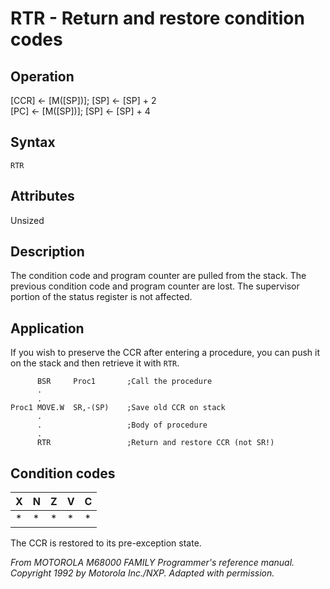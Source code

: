 # RTR - Return and restore condition codes

## Operation
[CCR] ← [M([SP])]; [SP] ← [SP] + 2<br/>
[PC] ← [M([SP])]; [SP] ← [SP] + 4

## Syntax
```assembly
RTR
```

## Attributes
Unsized

## Description
The condition code and program counter are pulled from the stack. The previous condition code and program counter are lost. The supervisor portion of the status register is not affected.

## Application
If you wish to preserve the CCR after entering a procedure, you can push it on the stack and then retrieve it with `RTR`.

```assembly
      BSR     Proc1       ;Call the procedure
      .
      .
Proc1 MOVE.W  SR,-(SP)    ;Save old CCR on stack
      .
      .                   ;Body of procedure
      .
      RTR                 ;Return and restore CCR (not SR!)
```

## Condition codes
|X|N|Z|V|C|
|--|--|--|--|--|
|*|*|*|*|*|

The CCR is restored to its pre-exception state.

*From MOTOROLA M68000 FAMILY Programmer's reference manual. Copyright 1992 by Motorola Inc./NXP. Adapted with permission.*
